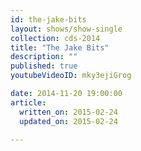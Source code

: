 ```yaml
---
id: the-jake-bits
layout: shows/show-single
collection: cds-2014
title: "The Jake Bits"
description: ""
published: true
youtubeVideoID: mky3ejiGrog

date: 2014-11-20 19:00:00
article:
  written_on: 2015-02-24
  updated_on: 2015-02-24

---
```

